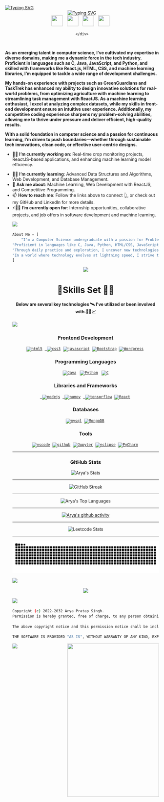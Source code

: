 <div>
    <div align="left">
        <a href="https://git.io/typing-svg"><img src="https://readme-typing-svg.herokuapp.com?font=Jersey+10+Charted&duration=900&pause=1&color=106FF7&random=false&width=435&lines=Arya+Pratap+Singh;Arya" alt="Typing SVG" /></a>
    </div>
<!--     <div align="center"> -->
<!--         <a href="https://github.com/ArkS0001"><img src="https://github.com/ArkS0001/ArkS0001/assets/113760964/c9238858-3828-49f2-83f5-21be90f59a67"></a> -->
    </div>
    <div align="center">
        <a href="https://git.io/typing-svg"><img src="https://readme-typing-svg.herokuapp.com?font=Jersey+25+&weight=500&size=25&pause=700&random=false&width=435&lines=Hi+%F0%9F%91%8B+I'm+Arya+Pratap+Singh;Software+Developer;Web+Development;Algorithms;" alt="Typing SVG" /></a>
    </div>
    <div align="center">
        <a href="https://www.hackerrank.com/u/aryapratapsingh1"><img src="https://upload.wikimedia.org/wikipedia/commons/6/65/HackerRank_logo.png" width="37" height="35" style="margin-right: 10px;" /></a>
<a href="https://leetcode.com/u/aryapratapsingh1/"><img src="https://upload.wikimedia.org/wikipedia/commons/1/19/LeetCode_logo_black.png" width="37" height="35" style="margin-right: 10px;" /></a>
          <a href="mailto:aryapratapsingh5554@gmail.com.com"><img src="https://www.logo.wine/a/logo/Gmail/Gmail-Logo.wine.svg" width="37" height="35" style="margin-right: 10px;" /></a>
    <a href="https://www.linkedin.com/in/arya-pratap-singh-580b23244/"><img src="https://upload.wikimedia.org/wikipedia/commons/thumb/f/f8/LinkedIn_icon_circle.svg/1200px-LinkedIn_icon_circle.svg.png" width="37" height="35" style="margin-right: 10px;" /></a>

    </div>
<div align="left">
        <br />
        <p>
            <strong>
             As an emerging talent in computer science, I’ve cultivated my expertise in diverse domains, making me a dynamic force in the tech industry. Proficient in languages such as C, Java, JavaScript, and Python, and skilled with frameworks like React.js, HTML, CSS, and machine learning libraries, I’m equipped to tackle a wide range of development challenges.

My hands-on experience with projects such as GreenGuardians and TaskTrek has enhanced my ability to design innovative solutions for real-world problems, from optimizing agriculture with machine learning to streamlining task management with ReactJS. As a machine learning enthusiast, I excel at analyzing complex datasets, while my skills in front-end development ensure an intuitive user experience. Additionally, my competitive coding experience sharpens my problem-solving abilities, allowing me to thrive under pressure and deliver efficient, high-quality results.

With a solid foundation in computer science and a passion for continuous learning, I’m driven to push boundaries—whether through sustainable tech innovations, clean code, or effective user-centric designs.
            </strong>
        </p>
        <ul>
           <li>🔭🚀 <b>I’m currently working on</b>: Real-time crop monitoring projects, ReactJS-based applications, and enhancing machine learning model efficiency.</li>
<li>🌱🧠 <b>I’m currently learning</b>: Advanced Data Structures and Algorithms, Web Development, and Database Management.</li>
<li>💬 <b>Ask me about</b>: Machine Learning, Web Development with ReactJS, and Competitive Programming.</li>
<li>📫 <b>How to reach me</b>: Follow the links above to connect 👆, or check out my GitHub and LinkedIn for more details.</li>
<li>⚡🐱‍🏍 <b>I’m currently open for</b>: Internship opportunities, collaborative projects, and job offers in software development and machine learning.</li>

            
<a href="https://medium.com/@arks0001"><img src="https://user-images.githubusercontent.com/73097560/115834477-dbab4500-a447-11eb-908a-139a6edaec5c.gif"></a>


```py
About Me = [
    "I'm a Computer Science undergraduate with a passion for Problem Solving and Web Development, constantly on a journey of continuous learning and innovation."
"Proficient in languages like C, Java, Python, HTML/CSS, JavaScript, and experienced with frameworks like ReactJS, I am dedicated to developing efficient solutions across various domains."
"Through daily practice and exploration, I uncover new technologies and sharpen my skills in data analysis and software development."
"In a world where technology evolves at lightning speed, I strive to write clean, optimized code and create impactful projects that push the boundaries of what's possible. 💻✨"
]
```
<div align="center">
     <a href="https://www.linkedin.com/in/aakarshit-srivastava-b8252922a"><img src="https://user-images.githubusercontent.com/74038190/212284087-bbe7e430-757e-4901-90bf-4cd2ce3e1852.gif" width="100"></a>
    <h1>🧠Skills Set 🦾🤖</h1>
    <h4>Below are several key technologies 🛰 I've utilized or been involved with.👨‍💻📈</h4>
</div>
<a href="https://twitter.com/AakarshitSriva3"><img src="https://user-images.githubusercontent.com/73097560/115834477-dbab4500-a447-11eb-908a-139a6edaec5c.gif"></a>
<div align="center">
    <h3><b>Frontend Development</b></h3>
    <code><a href="#" target="_blank"><img src="https://upload.wikimedia.org/wikipedia/commons/thumb/6/61/HTML5_logo_and_wordmark.svg/512px-HTML5_logo_and_wordmark.svg.png" title="HTML5" alt="html5" width="40" height="40"/></a></code>&nbsp;
    <code><a href="#" target="_blank"> <img src="https://upload.wikimedia.org/wikipedia/commons/thumb/6/62/CSS3_logo.svg/800px-CSS3_logo.svg.png" title="CSS3" alt="css3" width="40" height="40"/></a></code>&nbsp;
    <code><a href="#" target="_blank"><img src="https://upload.wikimedia.org/wikipedia/commons/thumb/6/6a/JavaScript-logo.png/800px-JavaScript-logo.png" title="JavaScript" alt="javascript" width="40" height="40"/></a></code>&nbsp;
    <code><a href="#" target="_blank"><img src="https://github.com/ArkS0001/ArkS0001/assets/113760964/457970d7-70b3-4244-bdb8-aed8e0f6d3f0" title="Bootstrap" alt="Bootstrap" width="40" height="40"/></a></code>&nbsp;
    <code><a href="#" target="_blank"><img src="https://github.com/ArkS0001/ArkS0001/assets/113760964/38b510c4-5980-4865-b351-b1bc39915234" title="Wordpress" alt="Wordpress" width="40" height="40"/></a></code>&nbsp;
</div>

<div align="center">
    <h3><b>Programming Languages</b></h3>
     <code><a href="#" target="_blank"><img src="https://static.javatpoint.com/core/images/java-logo1.png" title="Java" alt="Java" height="40"/></a></code>&nbsp;&nbsp;
    <code><a href="#" target="_blank"><img src="https://upload.wikimedia.org/wikipedia/commons/thumb/c/c3/Python-logo-notext.svg/1869px-Python-logo-notext.svg.png" title="Python" alt="Python" height="40"/></a></code>&nbsp;&nbsp;
    <code><a href="#" target="_blank"><img src="https://upload.wikimedia.org/wikipedia/commons/1/19/C_Logo.png" title="C" alt="C" height="40"/></a></code>
</div>

<div align="center">
    <h3><b>Libraries and Frameworks</b></h3>
    <code><a href="#" target="_blank"> <img src="https://static-00.iconduck.com/assets.00/node-js-icon-227x256-913nazt0.png" title="NodeJS" alt="nodejs" height="40"/></a></code>&nbsp;
    <code><a href="#" target="_blank"> <img src="https://logosandtypes.com/wp-content/uploads/2024/02/NumPy.png" title="Numpy" alt="numpy" height="40"/></a></code>&nbsp;
    <code><a href="#" target="_blank"> <img src="https://upload.wikimedia.org/wikipedia/commons/thumb/2/2d/Tensorflow_logo.svg/1915px-Tensorflow_logo.svg.png" title="Tensorflow" alt="tensorflow" height="40"/></a></code>&nbsp;
    <code><a href="#" target="_blank"><img src="https://upload.wikimedia.org/wikipedia/commons/a/a7/React-icon.svg" title="React" alt="React" height="40"/></a></code>&nbsp;
<!--     <code><a href="#" target="_blank"> <img src="https://github.com/ArkS0001/ArkS0001/assets/113760964/1a1e18f3-61e8-478f-9652-4a38537ca824" title="Django" alt="Django" height="40"/></a></code>&nbsp; -->
</div>


<div align="center">
    <h3><b>Databases</b></h3>
    <code><a href="#" target="_blank"><img src="https://pngimg.com/uploads/mysql/mysql_PNG11.png" title="MySql" alt="mysql" height="40"/></a></code>&nbsp;
    <code><a href="#" target="_blank"><img src="https://github.com/ArkS0001/ArkS0001/assets/113760964/4b917130-00f5-4f0b-842c-634a29600699" title="MongoDB" alt="MongoDB" height="40"/></a></code>&nbsp;
</div>


<div align="center">
    <h3><b>Tools</b></h3>
    <code><a href="#" target="_blank"><img src="https://upload.wikimedia.org/wikipedia/commons/thumb/9/9a/Visual_Studio_Code_1.35_icon.svg/2048px-Visual_Studio_Code_1.35_icon.svg.png" title="VSCode" alt="vscode" width="40" height="40"/></a></code>&nbsp;
    <code><a href="#" target="_blank"><img src="https://cdn-icons-png.flaticon.com/512/25/25231.png" title="GitHub" alt="github" width="40" height="40"/></a></code>&nbsp;
    <code><a href="#" target="_blank"><img src="https://github.com/ArkS0001/ArkS0001/assets/113760964/c19d8e21-c373-47c7-926a-29a4bbe9898c" title="Git" alt="Jupyter" width="40" height="40"/></a></code>&nbsp;
    <code><a href="#" target="_blank"><img src="https://cdn.freebiesupply.com/logos/large/2x/eclipse-11-logo-png-transparent.png" title="Eclipse" alt="eclipse" width="40" height="40"/></a></code>&nbsp;
    <code><a href="#" target="_blank"><img src="https://resources.jetbrains.com/storage/products/pycharm/img/meta/pycharm_logo_300x300.png" title="PyCharm" alt="PyCharm" width="40" height="40"/></a></code>&nbsp;
</div>

<hr>

<div align="center"><h3><b>GitHub Stats</b></h3></div>
<div align="center">

![Arya's Stats](https://github-readme-stats.vercel.app/api?username=geekyarya&theme=transparent&show_icons=true&hide_border=false&count_private=true)


<hr>

<!--[![GitHub Streak](http://github-readme-streak-stats.herokuapp.com?user=ArkS0001&theme=transparent&count_private=true)](https://git.io/streak-stats)-->
[![GitHub Streak](http://github-readme-streak-stats.herokuapp.com?user=geekyarya&theme=transparent&count_private=true)](https://git.io/streak-stats)


<hr>

 <!--![Aakarshit's Top Languages](https://github-readme-stats.vercel.app/api/top-langs/?username=ArkS0001&theme=transparent&show_icons=true&hide_border=false&layout=compact&count_private=true)-->

 ![Arya's Top Languages](https://github-readme-stats.vercel.app/api/top-langs/?username=geekyarya&theme=transparent&show_icons=true&hide_border=false&layout=compact&count_private=true)


<hr>

<!--[![Aakarshit's github activity](https://github-readme-activity-graph.vercel.app/graph?username=ArkS0001&theme=github-compact)]()-->

[![Arya's github activity](https://github-readme-activity-graph.vercel.app/graph?username=geekyarya&theme=github-compact)]()


<hr>

<!--![Leetcode Stats](https://leetcard.jacoblin.cool/XxArksxX?ext=activity)-->

![Leetcode Stats](https://leetcard.jacoblin.cool/aryapratapsingh1?ext=activity)


<hr>

</div>

![snake gif](https://github.com/ArkS0001/ArkS0001/blob/output/github-contribution-grid-snake.svg)

[![](https://visitcount.itsvg.in/api?id=geekyarya&label=Visitors&icon=0&pretty=true)]()

<p align="center">
     <img src="https://capsule-render.vercel.app/api?type=waving&height=100&color=gradient&section=footer&reversal=true&descAlign=5"/>
</p>

<a href="https://twitter.com/AakarshitSriva3"><img src="https://user-images.githubusercontent.com/73097560/115834477-dbab4500-a447-11eb-908a-139a6edaec5c.gif"></a>

```bash
Copyright (c) 2022-2032 Arya Pratap Singh.
Permission is hereby granted, free of charge, to any person obtaining a copy of this software and associated documentation files (the "Software"), to deal in the Software without restriction, including without limitation the rights to use, copy, modify, merge, publish, distribute, sublicense, and/or sell copies of the Software, and to permit persons to whom the Software is furnished to do so, subject to the following conditions:

The above copyright notice and this permission notice shall be included in all copies or substantial portions of the Software.

THE SOFTWARE IS PROVIDED "AS IS", WITHOUT WARRANTY OF ANY KIND, EXPRESS OR IMPLIED, INCLUDING BUT NOT LIMITED TO THE WARRANTIES OF MERCHANTABILITY, FITNESS FOR A PARTICULAR PURPOSE AND NONINFRINGEMENT. IN NO EVENT SHALL THE AUTHORS OR COPYRIGHT HOLDERS BE LIABLE FOR ANY CLAIM, DAMAGES OR OTHER LIABILITY, WHETHER IN AN ACTION OF CONTRACT, TORT OR OTHERWISE, ARISING FROM, OUT OF OR IN CONNECTION WITH THE SOFTWARE OR THE USE OR OTHER DEALINGS IN THE SOFTWARE.


```
<div style="display: flex; align-items: flex-start; justify-content: space-between; height: 100vh;">
    <img src="https://user-images.githubusercontent.com/74038190/229223156-0cbdaba9-3128-4d8e-8719-b6b4cf741b67.gif" width="100" style="align-self: flex-start;">
     <img src="https://github.com/user-attachments/assets/80d9b131-ebe5-428f-98d5-f1c136bd59f6" width="300" height="500">


</div>

